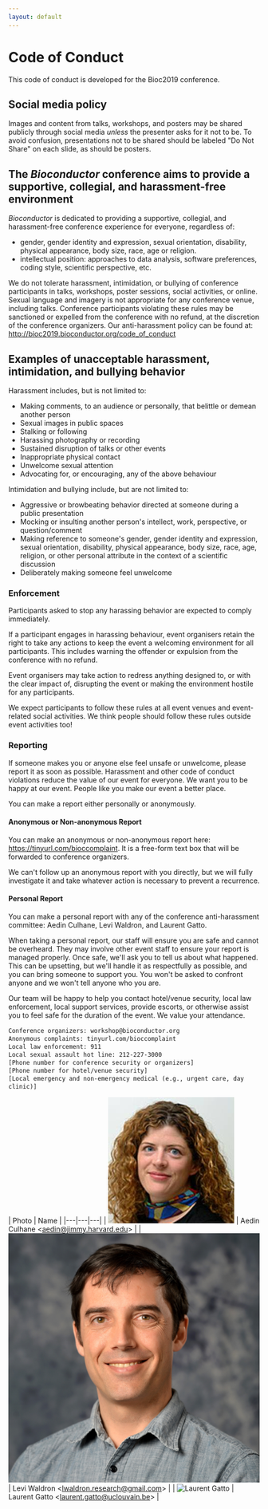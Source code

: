 ```yaml
---
layout: default
---
```


# Code of Conduct

This code of conduct is developed for the Bioc2019 conference. 

## Social media policy

Images and content from talks, workshops, and posters may be shared publicly through social media _unless_ the presenter asks for it not to be. To avoid confusion, presentations not to be shared should be labeled "Do Not Share" on each slide, as should be posters.

## The _Bioconductor_ conference aims to provide a supportive, collegial, and harassment-free environment

_Bioconductor_ is dedicated to providing a supportive, collegial, and harassment-free 
conference experience for everyone, regardless of:
* gender, gender identity and expression, sexual orientation, disability, 
physical appearance, body size, race, age or religion. 
* intellectual position: approaches to data analysis, software preferences, coding style, scientific perspective, etc.

We do not tolerate harassment, intimidation, or bullying of conference participants in talks, 
workshops, poster sessions, social activities, 
or online. Sexual language and imagery is not appropriate for any conference venue, including talks. 
Conference participants violating these rules may be sanctioned or expelled from the conference with no refund, 
at the discretion of the conference organizers. Our anti-harassment policy can be found at: http://bioc2019.bioconductor.org/code_of_conduct

## Examples of unacceptable harassment, intimidation, and bullying behavior

Harassment includes, but is not limited to:

* Making comments, to an audience or personally, that belittle or demean another person
* Sexual images in public spaces
* Stalking or following
* Harassing photography or recording
* Sustained disruption of talks or other events
* Inappropriate physical contact
* Unwelcome sexual attention
* Advocating for, or encouraging, any of the above behaviour 

Intimidation and bullying include, but are not limited to:

* Aggressive or browbeating behavior directed at someone during a public presentation
* Mocking or insulting another person's intellect, work, perspective, or question/comment
* Making reference to someone's gender, gender identity and expression, sexual orientation, disability, 
physical appearance, body size, race, age, religion, or other personal attribute in the context of a scientific 
discussion
* Deliberately making someone feel unwelcome

### Enforcement

Participants asked to stop any harassing behavior are expected to comply immediately.

If a participant engages in harassing behaviour, event organisers retain the right to take any actions to keep the event a welcoming environment for all participants. This includes warning the offender or expulsion from the conference with no refund. 

Event organisers may take action to redress anything designed to, or with the clear impact of, disrupting the event or making the environment hostile for any participants. 

We expect participants to follow these rules at all event venues and event-related social activities. We think people should follow these rules outside event activities too! 

### Reporting

If someone makes you or anyone else feel unsafe or unwelcome, please report it as soon as possible. 
Harassment and other code of conduct violations reduce the value of our event for everyone. 
We want you to be happy at our event. People like you make our event a better place. 

You can make a report either personally or anonymously. 

#### Anonymous or Non-anonymous Report

You can make an anonymous or non-anonymous report here: https://tinyurl.com/bioccomplaint. It is a free-form text box that will be forwarded to conference organizers.

We can't follow up an anonymous report with you directly, but we will fully investigate it and take whatever action is necessary to prevent a recurrence. 

#### Personal Report

You can make a personal report with any of the conference anti-harassment committee: Aedin Culhane, Levi Waldron, and Laurent Gatto.

When taking a personal report, our staff will ensure you are safe and cannot be overheard. They may involve other event staff to ensure your report is managed properly. Once safe, we'll ask you to tell us about what happened. This can be upsetting, but we'll handle it as respectfully as possible, and you can bring someone to support you. You won't be asked to confront anyone and we won't tell anyone who you are. 

Our team will be happy to help you contact hotel/venue security, local law enforcement, local support services, provide escorts, or otherwise assist you to feel safe for the duration of the event. We value your attendance. 

    Conference organizers: workshop@bioconductor.org
    Anonymous complaints: tinyurl.com/bioccomplaint
    Local law enforcement: 911
    Local sexual assault hot line: 212-227-3000
    [Phone number for conference security or organizers] 
    [Phone number for hotel/venue security] 
    [Local emergency and non-emergency medical (e.g., urgent care, day clinic)] 

| Photo | Name |
|---|---|---|
| ![Aedin Culhane][1] | Aedin Culhane <[aedin@jimmy.harvard.edu][2]> |
| ![Levi Waldron][3] | Levi Waldron  <[lwaldron.research@gmail.com][4]> |
| ![Laurent Gatto][5] | Laurent Gatto <[laurent.gatto@uclouvain.be][6]> |

[0]: mailto:workshop@bioconductor.org?subject=BioC2019%20code-of-conduct
[1]: images/Aedin.jpg
[2]: mailto:aedin@jimmy.harvard.edu?subject=BioC2019%20code-of-conduct

[3]: images/Levi.png
[4]: mailto:lwaldron.research@gmail.com?subject=BioC2019%20Code-of-conduct
[5]: http://proteome.sysbiol.cam.ac.uk/lgatto/files/lgatto3.jpg
[6]: mailto:laurent.gatto@uclouvain.be?subject=BioC2019%20Code-of-conduct
